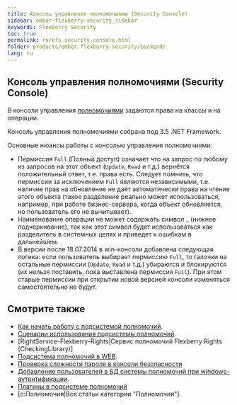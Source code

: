 ```yaml
---
title: Консоль управления полномочиями (Security Console)
sidebar: ember-flexberry-security_sidebar
keywords: Flexberry Security
toc: true
permalink: ru/efs_security-console.html
folder: products/ember-flexberry-security/backend/
lang: ru
---
```


## Консоль управления полномочиями (Security Console)

В консоли управления [полномочиями](right-manager-module.html) задаются права на классы и на операции.

Консоль управления полномочиями собрана под 3.5 .NET Framework.

Основные нюансы работы с консолью управления полномочиями:

* Пермиссия `Full` (Полный доступ) означает что на запрос по любому из запросов на этот объект (`Update`, `Read` и т.д.) вернётся положительный ответ, т.е. права есть. Следует помнить, что пермиссии за исключением `Full` являются независимыми, т.е. наличие прав на обновление не даёт автоматически права на чтение этого объекта (такое разделение реально может использоваться, например, при работе бизнес-сервера, когда объект обновляется, но пользователь его не вычитывает).
* Наименование операции не может содержать символ _ (нижнее подчеркивание), так как этот символ будет использоваться как разделитель в системных целях и приведет к ошибкам в дальнейшем.
* В версии после 18.07.2014 в win-консоли добавлена следующая логика: если пользователь выбирает пермиссию `Full`, то галочки на остальные пермиссии (`Update`, `Read` и т.д.) убираются и блокируются (их нельзя поставить, пока выставлена пермиссия `Full`). При этом старые пермиссии при открытии новой версией консоли изменяться самостоятельно не будут.

## Смотрите также

* [Как начать работу с подсистемой полномочий](how-to-start-work-with-right-manager.html).
* [Сценарии использования подсистемы полномочий](rights-scenarios.html).
* [RightService-Flexberry-Rights|Сервис полномочий Flexberry Rights (CheckingLibrary)]
* [Подсистема полномочий в WEB](right-manager-in--w-e-b.html).
* [Проверка сложности пароля в консоли безопасности](checking-password-complexity-in-security-console.html)
* [Добавление пользователей в БД системы полномочий при windows-аутентификации](authentication-adapter.html).
* [Плагины в подсистеме полномочий](security-system-plugins.html)
* [c:Полномочия|Все статьи категории "Полномочия"].


